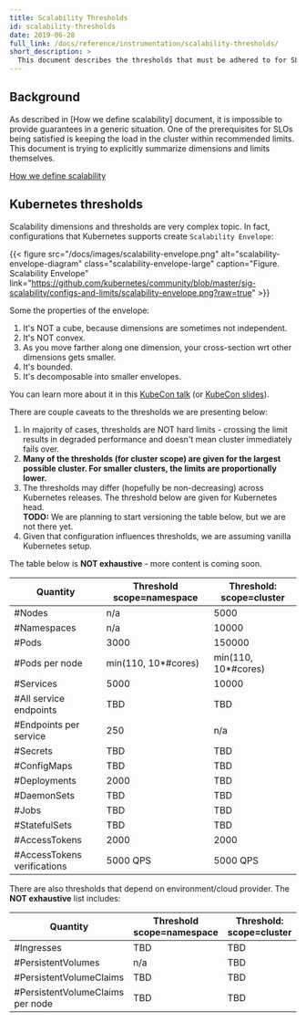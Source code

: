 ```yaml
---
title: Scalability Thresholds
id: scalability-thresholds
date: 2019-06-28
full_link: /docs/reference/instrumentation/scalability-thresholds/
short_description: >
  This document describes the thresholds that must be adhered to for SLOs to be satisfied.
---
```


## Background

As described in [How we define scalability] document, it is impossible
to provide guarantees in a generic situation. One of the prerequisites
for SLOs being satisfied is keeping the load in the cluster within
recommended limits. This document is trying to explicitly summarize
dimensions and limits themselves.

[How we define scalability](/docs/reference/measuring-kubernetes/slos/)

## Kubernetes thresholds

Scalability dimensions and thresholds are very complex topic. In fact,
configurations that Kubernetes supports create `Scalability Envelope`:

{{< figure src="/docs/images/scalability-envelope.png" alt="scalability-envelope-diagram" class="scalability-envelope-large" caption="Figure. Scalability Envelope" link="https://github.com/kubernetes/community/blob/master/sig-scalability/configs-and-limits/scalability-envelope.png?raw=true" >}}

Some the properties of the envelope:
1. It's NOT a cube, because dimensions are sometimes not independent.
1. It's NOT convex.
1. As you move farther along one dimension, your cross-section wrt other
   dimensions gets smaller.
1. It's bounded.
1. It's decomposable into smaller envelopes.

You can learn more about it in this [KubeCon talk] (or [KubeCon slides]).

There are couple caveats to the thresholds we are presenting below:
1. In majority of cases, thresholds are NOT hard limits - crossing
   the limit results in degraded performance and doesn't mean cluster
   immediately fails over.
1. **Many of the thresholds (for cluster scope) are given for the largest
   possible cluster. For smaller clusters, the limits are proportionally
   lower.**
1. The thresholds may differ (hopefully be non-decreasing) across Kubernetes
   releases. The threshold below are given for Kubernetes head. <br/>
   **TODO:** We are planning to start versioning the table below, but we
   are not there yet.
1. Given that configuration influences thresholds, we are assuming vanilla
   Kubernetes setup.

The table below is **NOT exhaustive** - more content is coming soon.

| Quantity                    | Threshold scope=namespace | Threshold: scope=cluster |
|-----------------------------|---------------------------|--------------------------|
| #Nodes                      | n/a                       | 5000                     |
| #Namespaces                 | n/a                       | 10000                    |
| #Pods                       | 3000                      | 150000                   |
| #Pods per node              | min(110, 10*#cores)       | min(110, 10*#cores)      |
| #Services                   | 5000                      | 10000                    |
| #All service endpoints      | TBD                       | TBD                      |
| #Endpoints per service      | 250                       | n/a                      |
| #Secrets                    | TBD                       | TBD                      |
| #ConfigMaps                 | TBD                       | TBD                      |
| #Deployments                | 2000                      | TBD                      |
| #DaemonSets                 | TBD                       | TBD                      |
| #Jobs                       | TBD                       | TBD                      |
| #StatefulSets               | TBD                       | TBD                      |
| #AccessTokens               | 2000                      | 2000                     |
| #AccessTokens verifications | 5000 QPS                  | 5000 QPS                 |

There are also thresholds that depend on environment/cloud provider. The **NOT
exhaustive** list includes:

| Quantity                         | Threshold scope=namespace | Threshold: scope=cluster |
|----------------------------------|---------------------------|--------------------------|
| #Ingresses                       | TBD                       | TBD                      |
| #PersistentVolumes               | n/a                       | TBD                      |
| #PersistentVolumeClaims          | TBD                       | TBD                      |
| #PersistentVolumeClaims per node | TBD                       | TBD                      |


[KubeCon slides]: https://docs.google.com/presentation/d/1aWjxpY4YJ4KJQUTqaVHdR4sbhwqDiW30EF4_hGCc-gI
[KubeCon talk]: https://www.youtube.com/watch?v=t_Ww6ELKl4Q